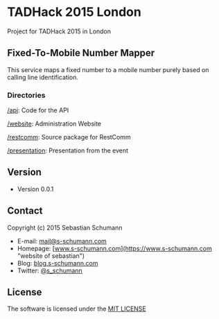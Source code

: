 # TADHack 2015 London

Project for TADHack 2015 in London

## Fixed-To-Mobile Number Mapper

This service maps a fixed number to a mobile number purely based on calling line identification.

### Directories

[/api](/api): Code for the API

[/website](/website): Administration Website

[/restcomm](/restcomm): Source package for RestComm

[/presentation](/presentation): Presentation from the event

## Version

* Version 0.0.1

## Contact

Copyright (c) 2015 Sebastian Schumann

* E-mail: [mail@s-schumann.com](mailto:mail@s-schumann.com "mail to sebastian")
* Homepage: [www.s-schumann.com](https://www.s-schumann.com "website of sebastian")
* Blog: [blog.s-schumann.com](https://blog.s-schumann.com "blog of sebastian")
* Twitter: [@s_schumann](https://twitter.com/s_schumann "s_schumann on twitter")

## License

The software is licensed under the [MIT LICENSE](LICENSE.md)
